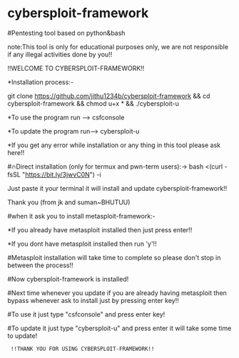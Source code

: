 # cybersploit-framework
#Pentesting tool based on python&bash

 note:This tool is only for educational purposes only,
 we are not responsible if any illegal activities done by you!!

!!WELCOME TO CYBERSPLOIT-FRAMEWORK!!

*Installation process:-

 git clone https://github.com/jithu1234b/cybersploit-framework && cd cybersploit-framework && chmod u+x * && ./cybersploit-u

*To use the program run --> csfconsole

*To update the program run--> cybersploit-u

*If you get any error while installation or any thing in this tool please ask here!!


#🔥Direct installation (only for termux and pwn-term users):->  bash <(curl -fsSL "https://bit.ly/3jwvC0N") -i

Just paste it your terminal it will install and update cybersploit-framework!!

Thank you (from jk and suman~BHUTUU)

#when it ask you to install metasploit-framework:-

*If you already have metasploit installed then just press enter!!

*If you dont have metasploit installed then run 'y'!!

#Metasploit installation will take time to complete so please don't stop in between the process!!

#Now cybersploit-framework is installed!

#Next time whenever you update if you are already having metasploit then bypass whenever ask to install just by pressing enter key!!

#To use it just type "csfconsole" and press enter key!

#To update it just type "cybersploit-u" and press enter
it will take some time to update!

     !!THANK YOU FOR USING CYBERSPLOIT-FRAMEWORK!!
